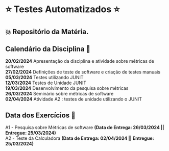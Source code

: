# :star: Testes Automatizados :star:

## :boom: Repositório da Matéria.

## Calendário da Disciplina :calendar:

**20/02/2024**	Apresentação da disciplina e atividade sobre métricas de software  
**27/02/2024**	Definições de teste de software e criação de testes manuais  
**05/03/2024**	Testes utilizando JUNIT  
**12/03/2024**	Testes de Unidade JUNIT  
**19/03/2024**	Desenvolvimento da pesquisa sobre métricas  
**26/03/2024**	Seminário sobre métricas de software  
**02/04/2024**	Atividade A2 : testes de unidade utilizando o JUNIT

## Data dos Exercícios :date:

A1 - Pesquisa sobre Métricas de software **(Data de Entrega: 26/03/2024 || Entregue: 25/03/2024)**  
A2 - Teste da Calculadora **(Data de Entrega: 02/04/2024 || Entregue: 25/03/2024)**  
